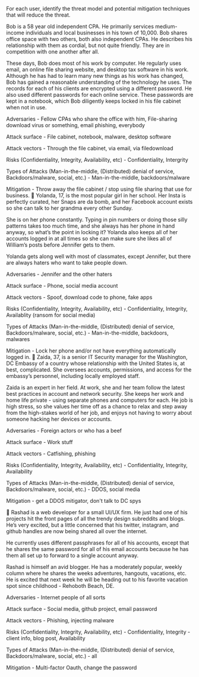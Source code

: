 For each user, identify the threat model and potential mitigation techniques that will reduce the threat.  

Bob is a 58 year old independent CPA.  He primarily services medium-income individuals and local businesses in his town of 10,000.  Bob shares office space with two others, both also independent CPAs.  He describes his relationship with them as cordial, but not quite friendly.  They are in competition with one another after all.  

These days, Bob does most of his work by computer.  He regularly uses email, an online file sharing website, and desktop tax software in his work.  Although he has had to learn many new things as his work has changed, Bob has gained a reasonable understanding of the technology he uses.  The records for each of his clients are encrypted using a different password.  He also used different passwords for each online service.  These passwords are kept in a notebook, which Bob diligently keeps locked in his file cabinet when not in use.

Adversaries - 
Fellow CPAs who share the office with him, File-sharing download virus or something, email phishing, everybody

Attack surface - 
File cabinet, notebook, malware, desktop software

Attack vectors -
Through the file cabinet, via email, via filedownload

Risks (Confidentiality, Integrity, Availability, etc) -
Confidentiality, Intergrity

Types of Attacks (Man-in-the-middle, (Distributed) denial of service, Backdoors/malware, social, etc.) - 
Man-in-the-middle, backdoors/malware

Mitigation -
Throw away the file cabinet / stop using file sharing that use for business. 

Yolanda, 17, is the most popular girl in her school.  Her Insta is perfectly curated, her Snaps are da bomb, and her Facebook account exists so she can talk to her grandma every other Sunday.  

She is on her phone constantly.  Typing in pin numbers or doing those silly patterns takes too much time, and she always has her phone in hand anyway, so what’s the point in locking it?  Yolanda also keeps all of her accounts logged in at all times so she can make sure she likes all of William’s posts before Jennifer gets to them.  

Yolanda gets along well with most of classmates, except Jennifer, but there are always haters who want to take people down.

Adversaries - 
Jennifer and the other haters

Attack surface - 
Phone, social media account

Attack vectors -
Spoof, download code to phone, fake apps

Risks (Confidentiality, Integrity, Availability, etc) -
Confidentiality, Integrity, Availablity (ransom for social media)

Types of Attacks (Man-in-the-middle, (Distributed) denial of service, Backdoors/malware, social, etc.) - 
Man-in-the-middle, backdoors, malwares

Mitigation -
Lock her phone and/or not have everything automatically logged in.

Zaida, 37, is a senior IT Security manager for the Washington, DC Embassy of a country whose relationship with the United States is, at best, complicated.  She oversees accounts, permissions, and access for the embassy’s personnel, including locally employed staff.  

Zaida is an expert in her field.  At work, she and her team follow the latest best practices in account and network security.  She keeps her work and home life private - using separate phones and computers for each.  He job is high stress, so she values her time off as a chance to relax and step away from the high-stakes world of her job, and enjoys not having to worry about someone hacking her devices or accounts.  

Adversaries -
Foreign actors or who has a beef

Attack surface - 
Work stuff

Attack vectors - 
Catfishing, phishing

Risks (Confidentiality, Integrity, Availability, etc) -
Confidentiality, Integrity, Availability

Types of Attacks (Man-in-the-middle, (Distributed) denial of service, Backdoors/malware, social, etc.) - 
DDOS, social media

Mitigation - get a DDOS mitigator, don't talk to DC spys


Rashad is a web developer for a small UI/UX firm.  He just had one of his projects hit the front pages of all the trendy design subreddits and blogs.  He’s very excited, but a little concerned that his twitter, instagram, and github handles are now being shared all over the internet.  

He currently uses different passphrases for all of his accounts, except that he shares the same password for all of his email accounts because he has them all set up to forward to a single account anyway.  

Rashad is himself an avid blogger.  He has a moderately popular, weekly column where he shares the weeks adventures, hangouts, vacations, etc.  He is excited that next week he will be heading out to his favorite vacation spot since childhood - Rehoboth Beach, DE.

Adversaries - 
Internet people of all sorts

Attack surface - 
Social media, github project, email password

Attack vectors -
Phishing, injecting malware

Risks (Confidentiality, Integrity, Availability, etc) -
Confidentiality, Integrity - client info, blog post, Availability


Types of Attacks (Man-in-the-middle, (Distributed) denial of service, Backdoors/malware, social, etc.) - 
all 

Mitigation -
Multi-factor Oauth, change the password




